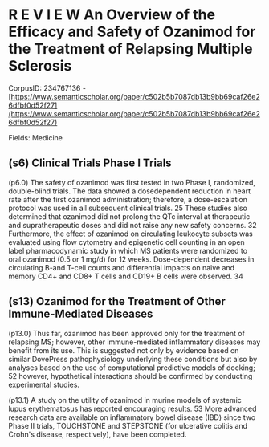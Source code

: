 # R E V I E W An Overview of the Efficacy and Safety of Ozanimod for the Treatment of Relapsing Multiple Sclerosis

CorpusID: 234767136 - [https://www.semanticscholar.org/paper/c502b5b7087db13b9bb69caf26e26dfbf0d52f27](https://www.semanticscholar.org/paper/c502b5b7087db13b9bb69caf26e26dfbf0d52f27)

Fields: Medicine

## (s6) Clinical Trials Phase I Trials
(p6.0) The safety of ozanimod was first tested in two Phase I, randomized, double-blind trials. The data showed a dosedependent reduction in heart rate after the first ozanimod administration; therefore, a dose-escalation protocol was used in all subsequent clinical trials. 25 These studies also determined that ozanimod did not prolong the QTc interval at therapeutic and supratherapeutic doses and did not raise any new safety concerns. 32 Furthermore, the effect of ozanimod on circulating leukocyte subsets was evaluated using flow cytometry and epigenetic cell counting in an open label pharmacodynamic study in which MS patients were randomized to oral ozanimod (0.5 or 1 mg/d) for 12 weeks. Dose-dependent decreases in circulating B-and T-cell counts and differential impacts on naive and memory CD4+ and CD8+ T cells and CD19+ B cells were observed. 34 
## (s13) Ozanimod for the Treatment of Other Immune-Mediated Diseases
(p13.0) Thus far, ozanimod has been approved only for the treatment of relapsing MS; however, other immune-mediated inflammatory diseases may benefit from its use. This is suggested not only by evidence based on similar DovePress pathophysiology underlying these conditions but also by analyses based on the use of computational predictive models of docking; 52 however, hypothetical interactions should be confirmed by conducting experimental studies.

(p13.1) A study on the utility of ozanimod in murine models of systemic lupus erythematosus has reported encouraging results. 53 More advanced research data are available on inflammatory bowel disease (IBD) since two Phase II trials, TOUCHSTONE and STEPSTONE (for ulcerative colitis and Crohn's disease, respectively), have been completed.
